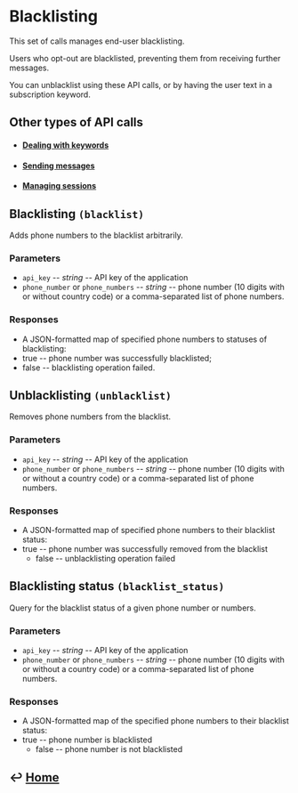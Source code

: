 Blacklisting
============

This set of calls manages end-user blacklisting.

Users who opt-out are blacklisted, preventing them from receiving further messages.

You can unblacklist using these API calls, or by having the user text in a subscription keyword.

Other types of API calls
------------------------

- #### [Dealing with keywords](https://github.com/CarouselSMS/API/tree/master/sections/api/keywords.md)

- #### [Sending messages](https://github.com/CarouselSMS/API/tree/master/sections/api/messaging.md)

- #### [Managing sessions](https://github.com/CarouselSMS/API/tree/master/sections/api/sessions.md)


Blacklisting `(blacklist)`
--------------------------

Adds phone numbers to the blacklist arbitrarily.

### Parameters

-   `api_key` -- *string* -- API key of the application
-   `phone_number` or `phone_numbers` -- *string* -- phone number
    (10 digits with or without country code) or a comma-separated list
    of phone numbers.

### Responses

-   A JSON-formatted map of specified phone numbers to statuses of blacklisting:
  - true -- phone number was successfully blacklisted;
  - false -- blacklisting operation failed.

Unblacklisting `(unblacklist)`
-----------------------------

Removes phone numbers from the blacklist.

### Parameters

-   `api_key` -- *string* -- API key of the application
-   `phone_number` or `phone_numbers` -- *string* -- phone number
    (10 digits with or without a country code) or a comma-separated list
    of phone numbers.

### Responses

-   A JSON-formatted map of specified phone numbers to their blacklist status:
  - true -- phone number was successfully removed from the blacklist
	- false -- unblacklisting operation failed	

Blacklisting status `(blacklist_status)`
----------------------------------------

Query for the blacklist status of a given phone number or numbers.

### Parameters

-   `api_key` -- *string* -- API key of the application
-   `phone_number` or `phone_numbers` -- *string* -- phone number
    (10 digits with or without a country code) or a comma-separated list
    of phone numbers.

### Responses

-   A JSON-formatted map of the specified phone numbers to their blacklist status:
  - true -- phone number is blacklisted
	- false -- phone number is not blacklisted


&#8617; [Home](https://github.com/CarouselSMS/API)
--------------